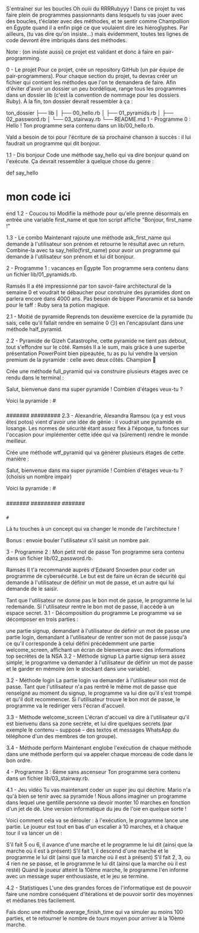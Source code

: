 S'entraîner sur les boucles
Oh ouiii du RRRRubyyy ! Dans ce projet tu vas faire plein de programmes passionnants dans lesquels tu vas jouer avec des boucles, t'éclater avec des méthodes, et te sentir comme Champollion en Égypte quand il a enfin pigé ce que voulaient dire les hiéroglyphes. Par ailleurs, (tu vas dire qu'on insiste…) mais évidemment, toutes tes lignes de code devront être imbriqués dans des méthodes.

Note : (on insiste aussi) ce projet est validant et donc à faire en pair-programming.

0 - Le projet
Pour ce projet, crée un repository GitHub (un par équipe de pair-programmers). Pour chaque section du projet, tu devras créer un fichier qui contient les méthodes que l'on te demandera de faire. Afin d'éviter d'avoir un dossier un peu bordélique, range tous les programmes dans un dossier lib (c'est la convention de nommage pour les dossiers Ruby). À la fin, ton dossier devrait ressembler à ça :

ton_dossier
├── lib
│   ├── 00_hello.rb
│   ├── 01_pyramids.rb
│   ├── 02_password.rb
│   └── 03_stairway.rb
└── README.md
1 - Programme 0 : Hello !
Ton programme sera contenu dans un lib/00_hello.rb.

Vald a besoin de toi pour l'écriture de sa prochaine chanson à succès : il lui faudrait un programme qui dit bonjour.

1.1 - Dis bonjour
Code une méthode say_hello qui va dire bonjour quand on l'exécute. Ça devrait ressembler à quelque chose du genre :

def say_hello  
  # mon code ici  
end
1.2 - Coucou toi
Modifie la méthode pour qu'elle prenne désormais en entrée une variable first_name et que ton script affiche "Bonjour, first_name !"

1.3 - Le combo
Maintenant rajoute une méthode ask_first_name qui demande à l'utilisateur son prénom et retourne le résultat avec un return. Combine-la avec ta say_hello(first_name) pour avoir un programme qui demande à l'utilisateur son prénom et lui dit bonjour.

2 - Programme 1 : vacances en Égypte
Ton programme sera contenu dans un fichier lib/01_pyramids.rb.

Ramsès II a été impressionné par ton savoir-faire architectural de la semaine 0 et voudrait te débaucher pour construire des pyramides dont on parlera encore dans 4000 ans. Pas besoin de bipper Panoramix et sa bande pour le taff : Ruby sera ta potion magique.

2.1 - Moitié de pyramide
Reprends ton deuxième exercice de la pyramide (tu sais, celle qu'il fallait rendre en semaine 0 😏) en l'encapsulant dans une méthode half_pyramid.

2.2 - Pyramide de Gizeh
Catastrophe, cette pyramide ne tient pas debout, tout s'effondre sur le côté. Ramsès II a le sum, mais grâce à une superbe présentation PowerPoint bien pipeautée, tu as pu lui vendre la version premium de la pyramide : celle avec deux côtés. Champion 🔺

Crée une méthode full_pyramid qui va construire plusieurs étages avec ce rendu dans le terminal :

Salut, bienvenue dans ma super pyramide ! Combien d'étages veux-tu ?

Voici la pyramide :
    #
   ###
  #####
 #######
#########
2.3 - Alexandrie, Alexandra
Ramsou (ça y est vous êtes potos) vient d'avoir une idée de génie : il voudrait une pyramide en losange. Les normes de sécurité étant assez flex à l'époque, tu fonces sur l'occasion pour implémenter cette idée qui va (sûrement) rendre le monde meilleur.

Crée une méthode wtf_pyramid qui va générer plusieurs étages de cette manière :

Salut, bienvenue dans ma super pyramide ! Combien d'étages veux-tu ? (choisis un nombre impair)

Voici la pyramide :
    #
   ###
  #####
 #######
#########
 #######
  #####
   ###
    #
Là tu touches à un concept qui va changer le monde de l'architecture !

Bonus : envoie bouler l'utilisateur s'il saisit un nombre pair.

3 - Programme 2 : Mon petit mot de passe
Ton programme sera contenu dans un fichier lib/02_password.rb.

Ramsès II t'a recommandé auprès d'Edward Snowden pour coder un programme de cybersécurité. Le but est de faire un écran de sécurité qui demande à l'utilisateur de définir un mot de passe, et un autre qui lui demande de le saisir.

Tant que l'utilisateur ne donne pas le bon mot de passe, le programme le lui redemande.
Si l'utilisateur rentre le bon mot de passe, il accède à un espace secret.
3.1 - Décomposition du programme
Le programme va se décomposer en trois parties :

une partie signup, demandant à l'utilisateur de définir un mot de passe
une partie login, demandant à l'utilisateur de rentrer son mot de passe jusqu'à ce qu'il corresponde à celui défini précédemment
une partie welcome_screen, affichant un écran de bienvenue avec des informations top secrètes de la NSA
3.2 - Méthode signup
La partie signup sera assez simple, le programme va demander à l'utilisateur de définir un mot de passe et le garder en mémoire (en le stockant dans une variable).

3.2 - Méthode login
La partie login va demander à l'utilisateur son mot de passe. Tant que l'utilisateur n'a pas rentré le même mot de passe que renseigné au moment du signup, le programme va lui dire qu'il s'est trompé et qu'il doit recommencer. Si l'utilisateur trouve le bon mot de passe, le programme va le rediriger vers l'écran d'accueil.

3.3 - Méthode welcome_screen
L'écran d'accueil va dire à l'utilisateur qu'il est bienvenu dans sa zone secrète, et lui dire quelques secrets (par exemple le contenu – supposé – des textos et messages WhatsApp du téléphone d'un des membres de ton groupe).

3.4 - Méthode perform
Maintenant englobe l'exécution de chaque méthode dans une méthode perform qui va appeler chaque morceau de code dans le bon ordre.

4 - Programme 3 : 6ème sans ascenseur
Ton programme sera contenu dans un fichier lib/03_stairway.rb.

4.1 - Jeu vidéo
Tu vas maintenant coder un super jeu qui déchire. Mario n'a qu'à bien se tenir avec sa pyramide ! Nous allons imaginer un programme dans lequel une gentille personne va devoir monter 10 marches en fonction d'un jet de dé. Une version informatique du jeu de l'oie en quelque sorte !

Voici comment cela va se dérouler : à l'exécution, le programme lance une partie. Le joueur est tout en bas d'un escalier à 10 marches, et à chaque tour il va lancer un dé :

S’il fait 5 ou 6, il avance d'une marche et le programme le lui dit (ainsi que la marche où il est à présent)
S’il fait 1, il descend d'une marche et le programme le lui dit (ainsi que la marche où il est à présent)
S’il fait 2, 3, ou 4 rien ne se passe, et le programme le lui dit (ainsi que la marche où il est resté)
Quand le joueur atteint la 10ème marche, le programme l'en informe avec un message super enthousiaste, et le jeu se termine.

4.2 - Statistiques
L'une des grandes forces de l'informatique est de pouvoir faire une nombre conséquent d'itérations et de pouvoir sortir des moyennes et médianes très facilement.

Fais donc une méthode average_finish_time qui va simuler au moins 100 parties, et te retourner le nombre de tours moyen pour arriver à la 10ème marche.